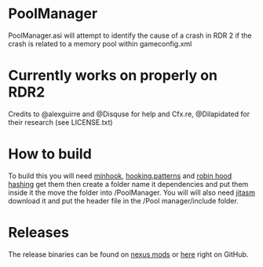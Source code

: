 # PoolManager
PoolManager.asi will attempt to identify the cause of a crash in RDR 2 if the crash is related to a memory pool within gameconfig.xml

# Currently works on properly on RDR2

Credits to @alexguirre and @Disquse for help and Cfx.re, @Dilapidated for their research (see LICENSE.txt)

# How to build 

To build this you will need [minhook](https://github.com/TsudaKageyu/minhook), [hooking.patterns](https://github.com/ThirteenAG/Hooking.Patterns) and [robin hood hashing](https://github.com/martinus/robin-hood-hashing) get them then create a folder name it dependencies and put them inside it the move the folder into /PoolManager.
You will will also need [jitasm](https://github.com/hikaru-i/jitasm) download it and put the header file in the /Pool manager/include folder.

# Releases
The release binaries can be found on [nexus mods](https://www.nexusmods.com/reddeadredemption2/mods/1310) or [here](https://github.com/TanukiTsohiko/PoolManager/releases) right on GitHub.
